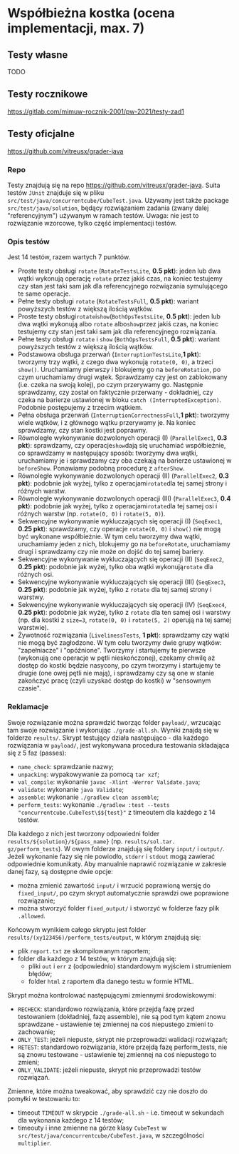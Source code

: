 # Współbieżna kostka (ocena implementacji, max. 7)

## Testy własne 
TODO

## Testy rocznikowe 
https://gitlab.com/mimuw-rocznik-2001/pw-2021/testy-zad1

## Testy oficjalne
https://github.com/vitreusx/grader-java

### Repo
Testy znajdują się na repo https://github.com/vitreusx/grader-java. Suita testów `JUnit` znajduje się w pliku `src/test/java/concurrentcube/CubeTest.java`. Używany jest także package `src/test/java/solution`, będący rozwiązaniem zadania (zwany dalej "referencyjnym") używanym w ramach testów. Uwaga: nie jest to rozwiązanie wzorcowe, tylko część implementacji testów.

### Opis testów
Jest 14 testów, razem wartych 7 punktów.

- Proste testy obsługi `rotate` (``RotateTestsLite``, ****0.5 pkt****): jeden lub dwa wątki wykonują operację `rotate` przez jakiś czas, na koniec testujemy czy stan jest taki sam jak dla referencyjnego rozwiązania symulującego te same operacje.
- Pełne testy obsługi `rotate` (``RotateTestsFull``, **0.5 pkt**): wariant powyższych testów z większą ilością wątków.
- Proste testy obsługi`rotate`i`show`(`BothOpsTestsLite`, **0.5 pkt**): jeden lub dwa wątki wykonują albo `rotate` albo`show`przez jakiś czas, na koniec testujemy czy stan jest taki sam jak dla referencyjnego rozwiązania.
- Pełne testy obsługi `rotate` i `show` (`BothOpsTestsFull`, **0.5 pkt**): wariant powyższych testów z większą ilością wątków.
- Podstawowa obsługa przerwań (`InterruptionTestsLite`,**1 pkt**): tworzymy trzy wątki, z czego dwa wykonują `rotate(0, 0)`, a trzeci `show()`. Uruchamiamy pierwszy i blokujemy go na `beforeRotation`, po czym uruchamiamy drugi wątek. Sprawdzamy czy jest on zablokowany (i.e. czeka na swoją kolej), po czym przerywamy go. Następnie sprawdzamy, czy został on faktycznie przerwany - dokładniej, czy czeka na barierze ustawionej w bloku `catch (InterruptedException)`. Podobnie postępujemy z trzecim wątkiem.
- Pełna obsługa przerwań (`InterruptionCorrectnessFull`,**1 pkt**): tworzymy wiele wątków, i z głównego wątku przerywamy je. Na koniec sprawdzamy, czy stan kostki jest poprawny.
- Równoległe wykonywanie dozwolonych operacji (I) (`ParallelExec1`, **0.3 pkt**): sprawdzamy, czy operacje`show`dają się uruchamiać współbieżnie, co sprawdzamy w następujący sposób: tworzymy dwa wątki, uruchamiamy je i sprawdzamy czy oba czekają na barierze ustawionej w `beforeShow`. Ponawiamy podobną procedurę z `afterShow`.
- Równoległe wykonywanie dozwolonych operacji (II) (`ParallelExec2`, **0.3 pkt**): podobnie jak wyżej, tylko z operacjami`rotate`dla tej samej strony i różnych warstw.
- Równoległe wykonywanie dozwolonych operacji (III) (`ParallelExec3`, **0.4 pkt**): podobnie jak wyżej, tylko z operacjami`rotate`dla tej samej osi i różnych warstw (np. `rotate(0, 0)` i `rotate(5, 0)`).
- Sekwencyjne wykonywanie wykluczających się operacji (I) (`SeqExec1`, **0.25 pkt**): sprawdzamy, czy operacje `rotate(0, 0)` i `show()` nie mogą być wykonane współbieżnie. W tym celu tworzymy dwa wątki, uruchamiamy jeden z nich, blokujemy go na `beforeRotate`, uruchamiamy drugi i sprawdzamy czy nie może on dojść do tej samej bariery.
- Sekwencyjne wykonywanie wykluczających się operacji (II) (`SeqExec2`, **0.25 pkt**): podobnie jak wyżej, tylko oba wątki wykonują`rotate` dla różnych osi.
- Sekwencyjne wykonywanie wykluczających się operacji (III) (`SeqExec3`, **0.25 pkt**): podobnie jak wyżej, tylko z `rotate` dla tej samej strony i warstwy.
- Sekwencyjne wykonywanie wykluczających się operacji (IV) (`SeqExec4`, **0.25 pkt**): podobnie jak wyżej, tylko z `rotate` dla ten samej osi i warstwy (np. dla kostki z `size=3`, `rotate(0, 0)` i `rotate(5, 2)` operują na tej samej warstwie).
- Żywotność rozwiązania (`LivelinessTests`, **1 pkt**): sprawdzamy czy wątki nie mogą być zagłodzone. W tym celu tworzymy dwie grupy wątków: "zapełniacze" i "opóźnione". Tworzymy i startujemy te pierwsze (wykonują one operacje w pętli nieskończonej), czekamy chwilę aż dostęp do kostki będzie nasycony, po czym tworzymy i startujemy te drugie (one owej pętli nie mają), i sprawdzamy czy są one w stanie zakończyć pracę (czyli uzyskać dostęp do kostki) w "sensownym czasie".

### Reklamacje
Swoje rozwiązanie można sprawdzić tworząc folder `payload/`, wrzucając tam swoje rozwiązanie i wykonując `./grade-all.sh`. Wyniki znajdą się w folderze `results/`. Skrypt testujący działa następująco - dla każdego rozwiązania w `payload/`, jest wykonywana procedura testowania składająca się z 5 faz (passes):

- `name_check`: sprawdzanie nazwy;
- `unpacking`: wypakowywanie za pomocą `tar xzf`;
- `val_compile`: wykonanie `javac -Xlint -Werror Validate.java`;
- `validate`: wykonanie `java Validate`;
- `assemble`: wykonanie `./gradlew clean assemble`;
- `perform_tests`: wykonanie `./gradlew :test --tests "concurrentcube.CubeTest\$${test}"` z timeoutem dla każdego z 14 testów.

Dla każdego z nich jest tworzony odpowiedni folder `results/${solution}/${pass_name}` (np. `results/sol.tar. gz/perform_tests`). W owym folderze znajdują się foldery `input/` i `output/`. Jeżeli wykonanie fazy się nie powiodło, `stderr` i `stdout` mogą zawierać odpowiednie komunikaty. Aby manualnie naprawić rozwiązanie w zakresie danej fazy, są dostępne dwie opcje:

- można zmienić zawartość `input/` i wrzucić poprawioną wersję do `fixed_input/`, po czym skrypt automatycznie sprawdzi owe poprawione rozwiązanie;
- można stworzyć folder `fixed_output/` i stworzyć w folderze fazy plik `.allowed`.

Końcowym wynikiem całego skryptu jest folder `results/(xy123456)/perform_tests/output`, w którym znajdują się:
- plik `report.txt` ze skompilowanym raportem;
- folder dla każdego z 14 testów, w którym znajdują się:
    - pliki `out` i `err` z (odpowiednio) standardowym wyjściem i strumieniem błędów;
    - folder `html` z raportem dla danego testu w formie HTML.

Skrypt można kontrolować następującymi zmiennymi środowiskowymi:

- `RECHECK`: standardowo rozwiązania, które przejdą fazę przed testowaniem (dokładniej, fazę assemble), nie są pod tym kątem znowu sprawdzane - ustawienie tej zmiennej na coś niepustego zmieni to zachowanie;
- `ONLY_TEST`: jeżeli niepuste, skrypt nie przeprowadzi walidacji rozwiązań;
- `RETEST`: standardowo rozwiązania, które przejdą fazę perform_tests, nie są znowu testowane - ustawienie tej zmiennej na coś niepustego to zmieni;
- `ONLY_VALIDATE`: jeżeli niepuste, skrypt nie przeprowadzi testów rozwiązań.

Zmienne, które można tweakować, aby sprawdzić czy nie doszło do pomyłki w testowaniu to:

- timeout `TIMEOUT` w skrypcie `./grade-all.sh` - i.e. timeout w sekundach dla wykonania każdego z 14 testów;
- timeouty i inne zmienne na górze klasy `CubeTest` w `src/test/java/concurrentcube/CubeTest.java`, w szczególności `multiplier`.


